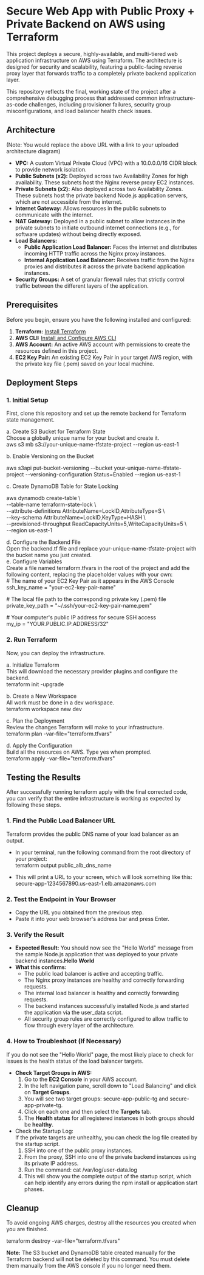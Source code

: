 # **Secure Web App with Public Proxy \+ Private Backend on AWS using Terraform**

This project deploys a secure, highly-available, and multi-tiered web application infrastructure on AWS using Terraform. The architecture is designed for security and scalability, featuring a public-facing reverse proxy layer that forwards traffic to a completely private backend application layer.

This repository reflects the final, working state of the project after a comprehensive debugging process that addressed common infrastructure-as-code challenges, including provisioner failures, security group misconfigurations, and load balancer health check issues.

## **Architecture**

(Note: You would replace the above URL with a link to your uploaded architecture diagram)

* **VPC:** A custom Virtual Private Cloud (VPC) with a 10.0.0.0/16 CIDR block to provide network isolation.  
* **Public Subnets (x2):** Deployed across two Availability Zones for high availability. These subnets host the Nginx reverse proxy EC2 instances.  
* **Private Subnets (x2):** Also deployed across two Availability Zones. These subnets host the private backend Node.js application servers, which are not accessible from the internet.  
* **Internet Gateway:** Allows resources in the public subnets to communicate with the internet.  
* **NAT Gateway:** Deployed in a public subnet to allow instances in the private subnets to initiate outbound internet connections (e.g., for software updates) without being directly exposed.  
* **Load Balancers:**  
  * **Public Application Load Balancer:** Faces the internet and distributes incoming HTTP traffic across the Nginx proxy instances.  
  * **Internal Application Load Balancer:** Receives traffic from the Nginx proxies and distributes it across the private backend application instances.  
* **Security Groups:** A set of granular firewall rules that strictly control traffic between the different layers of the application.

## **Prerequisites**

Before you begin, ensure you have the following installed and configured:

1. **Terraform:** [Install Terraform](https://learn.hashicorp.com/tutorials/terraform/install-cli)  
2. **AWS CLI:** [Install and Configure AWS CLI](https://docs.aws.amazon.com/cli/latest/userguide/cli-chap-configure.html)  
3. **AWS Account:** An active AWS account with permissions to create the resources defined in this project.  
4. **EC2 Key Pair:** An existing EC2 Key Pair in your target AWS region, with the private key file (.pem) saved on your local machine.

## **Deployment Steps**

### **1\. Initial Setup**

First, clone this repository and set up the remote backend for Terraform state management.

a. Create S3 Bucket for Terraform State  
Choose a globally unique name for your bucket and create it.  
aws s3 mb s3://your-unique-name-tfstate-project \--region us-east-1

b. Enable Versioning on the Bucket

aws s3api put-bucket-versioning \--bucket your-unique-name-tfstate-project \--versioning-configuration Status=Enabled \--region us-east-1

c. Create DynamoDB Table for State Locking

aws dynamodb create-table \\  
    \--table-name terraform-state-lock \\  
    \--attribute-definitions AttributeName=LockID,AttributeType=S \\  
    \--key-schema AttributeName=LockID,KeyType=HASH \\  
    \--provisioned-throughput ReadCapacityUnits=5,WriteCapacityUnits=5 \\  
    \--region us-east-1

d. Configure the Backend File  
Open the backend.tf file and replace your-unique-name-tfstate-project with the bucket name you just created.  
e. Configure Variables  
Create a file named terraform.tfvars in the root of the project and add the following content, replacing the placeholder values with your own:  
\# The name of your EC2 Key Pair as it appears in the AWS Console  
ssh\_key\_name \= "your-ec2-key-pair-name"

\# The local file path to the corresponding private key (.pem) file  
private\_key\_path \= "\~/.ssh/your-ec2-key-pair-name.pem"

\# Your computer's public IP address for secure SSH access  
my\_ip        \= "YOUR.PUBLIC.IP.ADDRESS/32"

### **2\. Run Terraform**

Now, you can deploy the infrastructure.

a. Initialize Terraform  
This will download the necessary provider plugins and configure the backend.  
terraform init \-upgrade

b. Create a New Workspace  
All work must be done in a dev workspace.  
terraform workspace new dev

c. Plan the Deployment  
Review the changes Terraform will make to your infrastructure.  
terraform plan \-var-file="terraform.tfvars"

d. Apply the Configuration  
Build all the resources on AWS. Type yes when prompted.  
terraform apply \-var-file="terraform.tfvars"

## **Testing the Results**

After successfully running terraform apply with the final corrected code, you can verify that the entire infrastructure is working as expected by following these steps.

### **1\. Find the Public Load Balancer URL**

Terraform provides the public DNS name of your load balancer as an output.

* In your terminal, run the following command from the root directory of your project:  
  terraform output public\_alb\_dns\_name

* This will print a URL to your screen, which will look something like this:  
  secure-app-1234567890.us-east-1.elb.amazonaws.com

### **2\. Test the Endpoint in Your Browser**

* Copy the URL you obtained from the previous step.  
* Paste it into your web browser's address bar and press Enter.

### **3\. Verify the Result**

* **Expected Result:** You should now see the "Hello World" message from the sample Node.js application that was deployed to your private backend instances.**Hello World**  
* **What this confirms:**  
  * The public load balancer is active and accepting traffic.  
  * The Nginx proxy instances are healthy and correctly forwarding requests.  
  * The internal load balancer is healthy and correctly forwarding requests.  
  * The backend instances successfully installed Node.js and started the application via the user\_data script.  
  * All security group rules are correctly configured to allow traffic to flow through every layer of the architecture.

### **4\. How to Troubleshoot (If Necessary)**

If you do not see the "Hello World" page, the most likely place to check for issues is the health status of the load balancer targets.

* **Check Target Groups in AWS:**  
  1. Go to the **EC2 Console** in your AWS account.  
  2. In the left navigation pane, scroll down to "Load Balancing" and click on **Target Groups**.  
  3. You will see two target groups: secure-app-public-tg and secure-app-private-tg.  
  4. Click on each one and then select the **Targets** tab.  
  5. The **Health status** for all registered instances in both groups should be **healthy**.  
* Check the Startup Log:  
  If the private targets are unhealthy, you can check the log file created by the startup script.  
  1. SSH into one of the public proxy instances.  
  2. From the proxy, SSH into one of the private backend instances using its private IP address.  
  3. Run the command: cat /var/log/user-data.log  
  4. This will show you the complete output of the startup script, which can help identify any errors during the npm install or application start phases.

## **Cleanup**

To avoid ongoing AWS charges, destroy all the resources you created when you are finished.

terraform destroy \-var-file="terraform.tfvars"

**Note:** The S3 bucket and DynamoDB table created manually for the Terraform backend will not be deleted by this command. You must delete them manually from the AWS console if you no longer need them.
